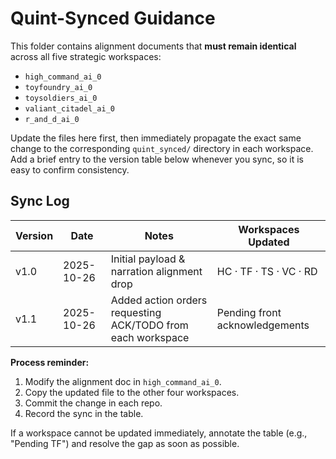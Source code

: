 # Quint-Synced Guidance

This folder contains alignment documents that **must remain identical** across all five strategic workspaces:

- `high_command_ai_0`
- `toyfoundry_ai_0`
- `toysoldiers_ai_0`
- `valiant_citadel_ai_0`
- `r_and_d_ai_0`

Update the files here first, then immediately propagate the exact same change to the corresponding `quint_synced/` directory in each workspace. Add a brief entry to the version table below whenever you sync, so it is easy to confirm consistency.

## Sync Log

| Version | Date | Notes | Workspaces Updated |
| --- | --- | --- | --- |
| v1.0 | 2025-10-26 | Initial payload & narration alignment drop | HC · TF · TS · VC · RD |
| v1.1 | 2025-10-26 | Added action orders requesting ACK/TODO from each workspace | Pending front acknowledgements |

**Process reminder:**

1. Modify the alignment doc in `high_command_ai_0`.
2. Copy the updated file to the other four workspaces.
3. Commit the change in each repo.
4. Record the sync in the table.

If a workspace cannot be updated immediately, annotate the table (e.g., "Pending TF") and resolve the gap as soon as possible.
